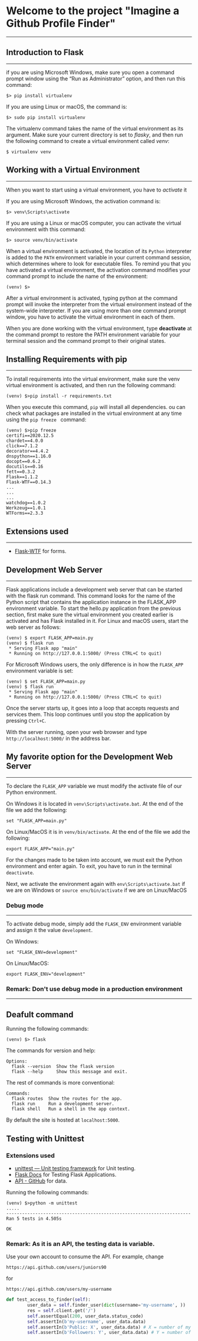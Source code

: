 # Welcome to the project "Imagine a Github Profile Finder"
---------------------------------------------------------

## Introduction to Flask
------------------------

if you are using Microsoft Windows, make sure you open a command prompt window using the “Run as Administrator” option, and then run this command:

```
$> pip install virtualenv
```

If you are using Linux or macOS, the command is:

```
$> sudo pip install virtualenv
```
The virtualenv command takes the name of the virtual environment as its argument. Make sure your current directory is set to *flasky*, and then run the following command to create a virtual environment called *venv*:

```
$ virtualenv venv
```

## Working with a Virtual Environment
-------------------------------------

When you want to start using a virtual environment, you have to *activate* it

If you are using Microsoft Windows, the activation command is:

```
$> venv\Scripts\activate
```

If you are using a Linux or macOS computer, you can activate the virtual environment with this command:

```
$> source venv/bin/activate
```

When a virtual environment is activated, the location of its ```Python``` interpreter is added to the ```PATH``` environment variable in your current command session, which determines where to look for executable files. To remind you that you have activated a virtual environment, the activation command modifies your command prompt to include the name of the environment:
```
(venv) $>
```

After a virtual environment is activated, typing python at the command prompt will invoke the interpreter from the virtual environment instead of the system-wide interpreter. If you are using more than one command prompt window, you have to activate the virtual environment in each of them.

When you are done working with the virtual environment, type **deactivate** at the command prompt to restore the PATH environment variable for your terminal session and the command prompt to their original states.

## Installing Requirements with pip
-----------------------------------

To install requirements into the virtual environment, make sure the venv virtual environment is activated, and then run the following command:

```
(venv) $>pip install -r requirements.txt
```

When you execute this command, ```pip``` will install all dependencies. ou can check what packages are installed in the virtual environment
at any time using the  ```pip freeze ``` command:

```
(venv) $>pip freeze
certifi==2020.12.5
chardet==4.0.0
click==7.1.2
decorator==4.4.2
dnspython==1.16.0
docopt==0.6.2
docutils==0.16
fett==0.3.2
Flask==1.1.2
Flask-WTF==0.14.3
...
...
...
watchdog==1.0.2
Werkzeug==1.0.1
WTForms==2.3.3
```

## Extensions used
------------------

- [Flask-WTF](http://pythonhosted.org/Flask-WTF/) for forms.

## Development Web Server
--------------------------
Flask applications include a development web server that can be started with the flask run command. This command looks for the name of the Python script that contains the application instance in the FLASK_APP environment variable.
To start the hello.py application from the previous section, first make sure the virtual environment you created earlier is activated and has Flask installed in it. For Linux and macOS users, start the web server as follows:

```
(venv) $ export FLASK_APP=main.py
(venv) $ flask run
 * Serving Flask app "main"
 * Running on http://127.0.0.1:5000/ (Press CTRL+C to quit)
 ```

For Microsoft Windows users, the only difference is in how the ```FLASK_APP``` environment variable is set:

```
(venv) $ set FLASK_APP=main.py
(venv) $ flask run
 * Serving Flask app "main"
 * Running on http://127.0.0.1:5000/ (Press CTRL+C to quit)
```
Once the server starts up, it goes into a loop that accepts requests and services them. This loop continues until you stop the application by pressing ```Ctrl+C```.

With the server running, open your web browser and type ```http://localhost:5000/``` in the address bar.

## My favorite option for the Development Web Server
----------------------------------------------------

To declare the ```FLASK_APP``` variable we must modify the activate file of our Python environment.

On Windows it is located in ```venv\Scripts\activate.bat```. At the end of the file we add the following:

```
set "FLASK_APP=main.py"
```

On Linux/MacOS it is in ```venv/bin/activate```. At the end of the file we add the following:

```
export FLASK_APP="main.py"
```

For the changes made to be taken into account, we must exit the Python environment and enter again. To exit, you have to run in the terminal ```deactivate```.

Next, we activate the environment again with ```env\Scripts\activate.bat``` if we are on Windows or ```source env/bin/activate``` if we are on Linux/MacOS

### Debug mode
--------------

To activate debug mode, simply add the ```FLASK_ENV``` environment variable and assign it the value ```development```.

On Windows:

```
set "FLASK_ENV=development"
```

On Linux/MacOS:

```
export FLASK_ENV="development"
```

### Remark: Don't use debug mode in a production environment
----------------------------------------------------

## Deafult command

Running the following commands:

```
(venv) $> flask

```

The commands for version and help:

```
Options:
  flask --version  Show the flask version
  flask --help     Show this message and exit.
```

The rest of commands is more conventional:

```
Commands:
  flask routes  Show the routes for the app.
  flask run     Run a development server.
  flask shell   Run a shell in the app context.
```

By default the site is hosted at `localhost:5000`.

## Testing with Unittest

### Extensions used

- [unittest — Unit testing framework](https://docs.python.org/3/library/unittest.html) for Unit testing.
- [Flask Docs](https://flask.palletsprojects.com/en/1.1.x/testing/) for Testing Flask Applications.
- [API - GitHub](https://api.github.com/users/juniors90) for data.


Running the following commands:

```
(venv) $>python -m unittest
.....
----------------------------------------------------------------------
Ran 5 tests in 4.505s

OK

```

### Remark: As it is an API, the testing data is variable.

Use your own account to consume the API. For example, change

```
https://api.github.com/users/juniors90
```
for
```
https://api.github.com/users/my-username
```

```python
def test_access_to_finder(self):
        user_data = self.finder_user(dict(username='my-username', ))
        res = self.client.get('/')
        self.assertEqual(200, user_data.status_code)
        self.assertIn(b'my-username', user_data.data)
        self.assertIn(b'Public: X', user_data.data) # X = number of my public repositories
        self.assertIn(b'Followers: Y', user_data.data) # Y = number of my Followers
```